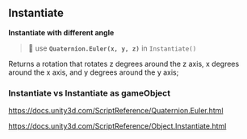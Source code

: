 ## Instantiate

**Instantiate with different angle**

> 📌 use **`Quaternion.Euler(x, y, z)`** in `Instantiate()`

Returns a rotation that rotates z degrees around the z axis, x degrees around the x axis, and y degrees around the y axis;

### Instantiate vs Instantiate as gameObject
https://docs.unity3d.com/ScriptReference/Quaternion.Euler.html

https://docs.unity3d.com/ScriptReference/Object.Instantiate.html

